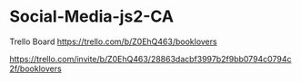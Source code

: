 # Social-Media-js2-CA

Trello Board
https://trello.com/b/Z0EhQ463/booklovers

https://trello.com/invite/b/Z0EhQ463/28863dacbf3997b2f9bb0794c0794c2f/booklovers
